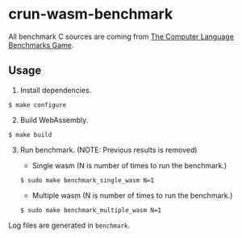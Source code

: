 # crun-wasm-benchmark

All benchmark C sources are coming from [The Computer Language Benchmarks Game](https://benchmarksgame-team.pages.debian.net/benchmarksgame/index.html).

## Usage

1. Install dependencies.
```
$ make configure
```

2. Build WebAssembly.
```
$ make build
```

3. Run benchmark. (NOTE: Previous results is removed)

    - Single wasm (N is number of times to run the benchmark.)
    ```
    $ sudo make benchmark_single_wasm N=1
    ```

    - Multiple wasm (N is number of times to run the benchmark.)
    ```
    $ sudo make benchmark_multiple_wasm N=1
    ```

Log files are generated in `benchmark`.
